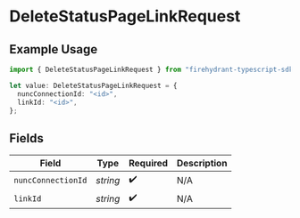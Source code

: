 # DeleteStatusPageLinkRequest

## Example Usage

```typescript
import { DeleteStatusPageLinkRequest } from "firehydrant-typescript-sdk/models/operations";

let value: DeleteStatusPageLinkRequest = {
  nuncConnectionId: "<id>",
  linkId: "<id>",
};
```

## Fields

| Field              | Type               | Required           | Description        |
| ------------------ | ------------------ | ------------------ | ------------------ |
| `nuncConnectionId` | *string*           | :heavy_check_mark: | N/A                |
| `linkId`           | *string*           | :heavy_check_mark: | N/A                |